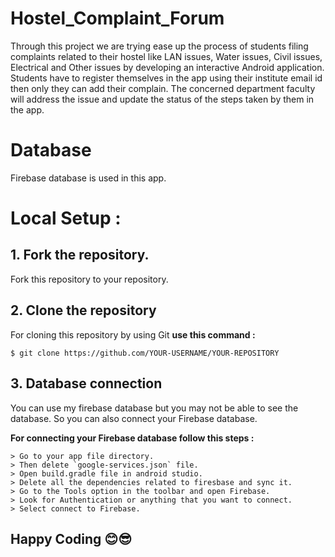 # Hostel_Complaint_Forum
Through this project we are trying ease up the process of students filing complaints related to their
hostel like LAN issues, Water issues, Civil issues, Electrical and Other issues by developing an interactive
Android application. Students have to register themselves in the app using their institute email id then
only they can add their complain. The concerned department faculty will address the issue and update
the status of the steps taken by them in the app.
# Database
Firebase database is used in this app.
# Local Setup :
## 1. Fork the repository.
Fork this repository to your repository.

## 2. Clone the repository
For cloning this repository by using Git
**use this command :**
```
$ git clone https://github.com/YOUR-USERNAME/YOUR-REPOSITORY
```

## 3. Database connection
You can use my firebase database but you may not be able to see the database.
So you can also connect your Firebase database.

**For connecting your Firebase database follow this steps :**
```
> Go to your app file directory.
> Then delete `google-services.json` file.
> Open build.gradle file in android studio.
> Delete all the dependencies related to firesbase and sync it.
> Go to the Tools option in the toolbar and open Firebase.
> Look for Authentication or anything that you want to connect.
> Select connect to Firebase.
```

## Happy Coding 😊😎
